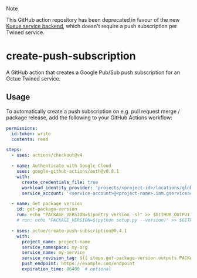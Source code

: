 > [!NOTE] 
> This GitHub action repository has been deprecated in favour of the new [Kueue service backend](https://github.com/octue/example-service-kueue), which doesn't require a push subscription per Twined service.

# create-push-subscription
A GitHub action that creates a Google Pub/Sub push subscription for an Octue Twined service.

## Usage
To automatically create a push subscription on e.g. pull request merge / package release, add the following to your
GitHub Actions workflow:

```yaml
permissions:
  id-token: write
  contents: read

steps:
  - uses: actions/checkout@v4

  - name: Authenticate with Google Cloud
    uses: google-github-actions/auth@v0.8.1
    with:
      create_credentials_file: true
      workload_identity_provider: 'projects/<project-id>/locations/global/workloadIdentityPools/<pool-name>/providers/<provider-name>'
      service_account: '<service-account>@<project-name>.iam.gserviceaccount.com'

  - name: Get package version
    id: get-package-version
    run: echo "PACKAGE_VERSION=$(poetry version -s)" >> $GITHUB_OUTPUT
    # run: echo "PACKAGE_VERSION=$(python setup.py --version)" >> $GITHUB_OUTPUT  <- Use this instead if your package uses a `setup.py` file.

  - uses: octue/create-push-subscription@0.4.1
    with:
      project_name: project-name
      service_namespace: my-org
      service_name: my-service
      service_revision_tag: ${{ steps.get-package-version.outputs.PACKAGE_VERSION }}  # optional
      push_endpoint: https://example.com/endpoint
      expiration_time: 86400  # optional
```
